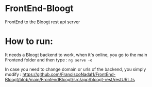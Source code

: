 # FrontEnd-Bloogt
FrontEnd to the Bloogt rest api server

# How to run:
It needs a Bloogt backend to work, when it's online, you go to the main Frontend folder and then type : 
`ng serve -o`

In case you need to change domain or urls of the backend, you simply modify : 
https://github.com/FranciscoNadal1/FrontEnd-Bloogt/blob/main/FrontendBloogt/src/app/bloogt-rest/restURL.ts
